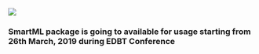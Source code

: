 <img src = "https://bigdata.cs.ut.ee/smartml/images/banner.png">


### SmartML package is going to available for usage starting from 26th March, 2019 during EDBT Conference
